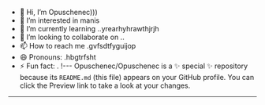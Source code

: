 - 👋 Hi, I’m Opuschenec)))
- 👀 I’m interested in manis
- 🌱 I’m currently learning ..yrearhyhrawthjrjh
- 💞️ I’m looking to collaborate on ..
- 📫 How to reach me .gvfsdtfyguijop
- 😄 Pronouns: .hbgtrfsht
- ⚡ Fun fact: .
!---
Opuschenec/Opuschenec is a ✨ special ✨ repository because its `README.md` (this file) appears on your GitHub profile.
You can click the Preview link to take a look at your changes.
---
